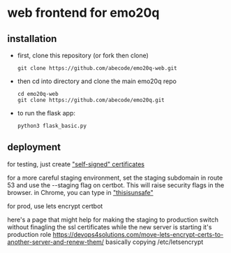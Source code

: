# web frontend for emo20q

## installation

- first, clone this repository (or fork then clone)
  ```
  git clone https://github.com/abecode/emo20q-web.git
  ```
- then cd into directory and clone the main emo20q repo
  ```
  cd emo20q-web
  git clone https://github.com/abecode/emo20q.git
  ```

- to run the flask app:
  ```
  python3 flask_basic.py
  ```

## deployment

for testing, just create ["self-signed"
certificates](https://www.howtogeek.com/devops/how-to-create-and-use-self-signed-ssl-on-nginx/)

for a more careful staging environment, set the staging subdomain in
route 53 and use the --staging flag on certbot.  This will raise
security flags in the browser. in Chrome, you can type in
["thisisunsafe"](https://stackoverflow.com/questions/7580508/getting-chrome-to-accept-self-signed-localhost-certificate)

for prod, use lets encrypt certbot

here's a page that might help for making the staging to production
switch without finagling the ssl certificates while the new server is
starting it's production role
https://devops4solutions.com/move-lets-encrypt-certs-to-another-server-and-renew-them/
basically copying /etc/letsencrypt